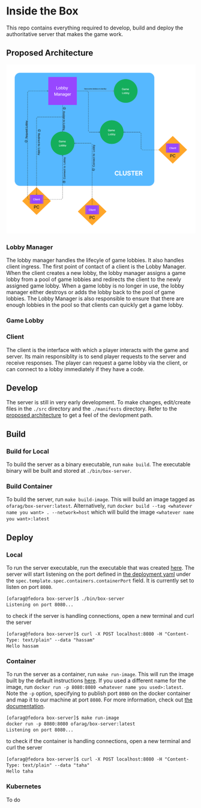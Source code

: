 # Inside the Box

This repo contains everything required to develop, build and deploy the authoritative server that makes the game work.

## Proposed Architecture
![Proposed Architecture](ServerArchitecture.png)
### Lobby Manager
The lobby manager handles the lifecyle of game lobbies. It also handles client ingress. The first point of contact of a client is the Lobby Manager. When the client creates a new lobby, the lobby manager assigns a game lobby from a pool of game lobbies and redirects the client to the newly assigned game lobby. When a game lobby is no longer in use, the lobby manager either destroys or adds the lobby back to the pool of game lobbies. The Lobby Manager is also responsible to ensure that there are enough lobbies in the pool so that clients can quickly get a game lobby.
### Game Lobby

### Client
The client is the interface with which a player interacts with the game and server. Its main responsiblity is to send player requests to the server and receive responses. The player can request a game lobby via the client, or can connect to a lobby immediately if they have a code.

## Develop
The server is still in very early development. To make changes, edit/create files in the `./src` directory and the `./manifests` directory. Refer to the [proposed architecture](#proposed-architecture) to get a feel of the devlopment path. 
## Build
### Build for Local
To build the server as a binary executable, run `make build`. The executable binary will be built and stored at `./bin/box-server`. 
### Build Container
To build the server, run `make build-image`. This will build an image tagged as `ofarag/box-server:latest`. Alternatively, run `docker build --tag <whatever name you want> . --network=host` which will build the image `<whatever name you want>:latest`
## Deploy
### Local
To run the server executable, run the executable that was created [here](#build-for-local). The server will start listening on the port defined in [the deployment yaml](manifests/echo-deployment.yaml) under the `spec.template.spec.containers.containerPort` field. It is currently set to listen on port `8080`.
```
[ofarag@fedora box-server]$ ./bin/box-server 
Listening on port 8080...
```
to check if the server is handling connections, open a new terminal and curl the server
```
[ofarag@fedora box-server]$ curl -X POST localhost:8080 -H "Content-Type: text/plain" --data "hassam"
Hello hassam
```
### Container
To run the server as a container, run `make run-image`. This will run the image built by the default instructions [here](#build-container). If you used a different name for the image, run `docker run -p 8080:8080 <whatever name you used>:latest`. Note the `-p` option, specifying to publish port `8080` on the docker container and map it to our machine at port `8080`. For more information, check out [the documentation](https://docs.docker.com/engine/reference/commandline/run/#publish).
```
[ofarag@fedora box-server]$ make run-image
docker run -p 8080:8080 ofarag/box-server:latest
Listening on port 8080...
```
to check if the container is handling connections, open a new terminal and curl the server
```
[ofarag@fedora box-server]$ curl -X POST localhost:8080 -H "Content-Type: text/plain" --data "taha"
Hello taha
```
### Kubernetes
To do